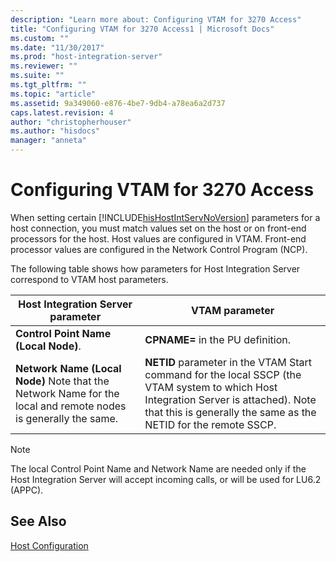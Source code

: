 ```yaml
---
description: "Learn more about: Configuring VTAM for 3270 Access"
title: "Configuring VTAM for 3270 Access1 | Microsoft Docs"
ms.custom: ""
ms.date: "11/30/2017"
ms.prod: "host-integration-server"
ms.reviewer: ""
ms.suite: ""
ms.tgt_pltfrm: ""
ms.topic: "article"
ms.assetid: 9a349060-e876-4be7-9db4-a78ea6a2d737
caps.latest.revision: 4
author: "christopherhouser"
ms.author: "hisdocs"
manager: "anneta"
---
```

# Configuring VTAM for 3270 Access
When setting certain [!INCLUDE[hisHostIntServNoVersion](../includes/hishostintservnoversion-md.md)] parameters for a host connection, you must match values set on the host or on front-end processors for the host. Host values are configured in VTAM. Front-end processor values are configured in the Network Control Program (NCP).  
  
 The following table shows how parameters for Host Integration Server correspond to VTAM host parameters.  
  
|Host Integration Server parameter|VTAM parameter|  
|---------------------------------------|--------------------|  
|**Control Point Name (Local Node)**.|**CPNAME=** in the PU definition.|  
|**Network Name (Local Node)** Note that the Network Name for the local and remote nodes is generally the same.|**NETID** parameter in the VTAM Start command for the local SSCP (the VTAM system to which Host Integration Server is attached). Note that this is generally the same as the NETID for the remote SSCP.|  
  
> [!NOTE]
>  The local Control Point Name and Network Name are needed only if the Host Integration Server will accept incoming calls, or will be used for LU6.2 (APPC).  
  
## See Also  
 [Host Configuration](../core/host-configuration1.md)
